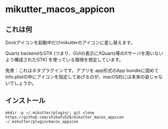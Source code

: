 mikutter_macos_appicon
====

## これは何
Dockアイコンを起動中だけmikutterのアイコンに差し替えます。

Quartz backendなGTK (つまり、GUIの表示にXQuartz等のXサーバを用いないよう構成されたGTK) を使っている環境を想定しています。

免責：これはネタプラグインです。アプリを.app形式のApp bundleに固めてInfo.plistの中にアイコンを指定してあげるのが、macOS的には本来の姿じゃないでしょうか。

## インストール
```
mkdir -p ~/.mikutter/plugin/; git clone https://github.com/shibafu528/mikutter_macos_appicon ~/.mikutter/plugin/macos_appicon
```
